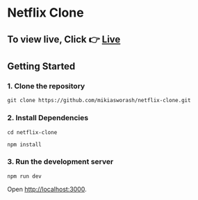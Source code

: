 # Netflix Clone

## To view live, Click 👉 [Live ](https://netflix-clone-5e48ad.netlify.app/)

## Getting Started

### 1. Clone the repository

```
git clone https://github.com/mikiasworash/netflix-clone.git
```

### 2. Install Dependencies

```
cd netflix-clone

npm install
```

### 3. Run the development server

```
npm run dev
```

Open [http://localhost:3000](http://localhost:3000).
